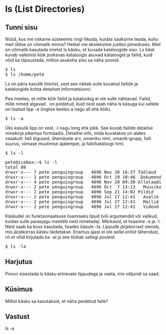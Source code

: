 # ls (List Directories)

## Tunni sisu

Nüüd, kus me oskame süsteemis ringi liikuda, kuidas saaksime teada, kuhu meil üldse on võimalik minna? Hetkel me eksleksime justkui pimeduses. Meil on võimalik kasutada imelist ls käsku, et kuvada kataloogide sisu. Ls käsk kuvab vaikimisi kõik jooksvas kataloogis asuvad kataloogid ja failid, kuid võid ka täpsustada, millise asukoha sisu sa näha soovid.

<pre>$ ls
$ ls /home/pete</pre>

Ls on päris kasulik tööriist, sest see näitab sulle kuvatud failide ja kataloogide kohta detailset informatsiooni.

Pea meeles, et mitte kõik failid ja katalookig ei ole sulle nähtavad. Failid, mille nimed algavad . on peidetud, kuid neid saab näha ls käsuga kui sellele on lisatud lipp -a (inglise keeles a nagu all ehk kõik).

<pre>$ ls -a</pre>

Üks kasulik lipp on veel, -l nagu long ehk pikk. See kuvab failide detailse nimekirja pikemas formaadis. Detailne info, mida kuvatakse on alates vasakult: faili õigused, ühenduste arv, omaniku nimi, omanik-grupp, faili suurus, viimase muutmise ajatempel, ja faili/kataloogi nimi.

<pre>$ ls -l</pre>

<pre>pete@icebox:~$ ls -l
total 80
drwxr-x--- 7 pete penguingroup   4096 Nov 20 16:37 Töölaud
drwxr-x--- 2 pete penguingroup   4096 Oct 19 10:46  Dokumendid
drwxr-x--- 4 pete penguingroup   4096 Nov 20 09:30 Allalaadimised
drwxr-x--- 2 pete penguingroup   4096 Oct  7 13:13   Muusika
drwxr-x--- 2 pete penguingroup   4096 Sep 21 14:02 Pildid
drwxr-x--- 2 pete penguingroup   4096 Jul 27 12:41   Avalik
drwxr-x--- 2 pete penguingroup   4096 Jul 27 12:41   Mallid
drwxr-x--- 2 pete penguingroup   4096 Jul 27 12:41   Videod</pre>

Käskudel on funktsionaalsuse lisamiseks lipud (või argumendid või valikud, kuidas sulle parasjagu meeldib neid nimetada).  Märkasid, et lisasime -a ja -l. Neid saab ka koos kasutada, lisades käsule -la. Lippude järjekorrast oleneb, mis järjekorras käsku täidetakse. Enamus ajast ei ole sellel erilist tähendust, nii et võid kirjutada ka -al ja see töötab sellegi poolest.

<pre>$ ls -la</pre>

## Harjutus

Proovi sisestada ls käsku erinevate lippudega ja vaata, mis väljundi sa saad.

## Küsimus

Millist käsku sa kasutaksid, et näha peidetud faile?

## Vastust

ls -a
